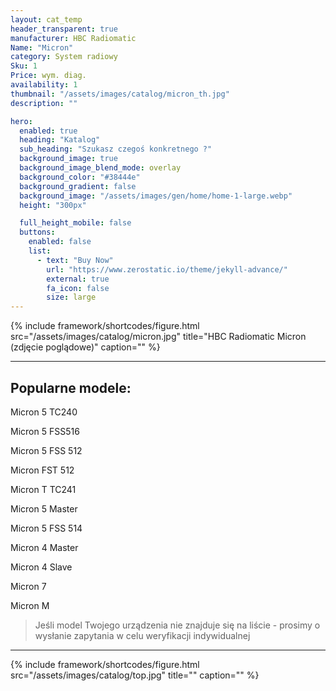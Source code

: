 ```yaml
---
layout: cat_temp
header_transparent: true
manufacturer: HBC Radiomatic
Name: "Micron"
category: System radiowy
Sku: 1
Price: wym. diag.
availability: 1
thumbnail: "/assets/images/catalog/micron_th.jpg"
description: ""

hero:
  enabled: true
  heading: "Katalog"
  sub_heading: "Szukasz czegoś konkretnego ?"
  background_image: true
  background_image_blend_mode: overlay
  background_color: "#38444e"
  background_gradient: false
  background_image: "/assets/images/gen/home/home-1-large.webp"
  height: "300px"

  full_height_mobile: false
  buttons:
    enabled: false
    list:
      - text: "Buy Now"
        url: "https://www.zerostatic.io/theme/jekyll-advance/"
        external: true
        fa_icon: false
        size: large
---
```

{% include framework/shortcodes/figure.html src="/assets/images/catalog/micron.jpg" title="HBC Radiomatic Micron (zdjęcie poglądowe)" caption="" %}



---

Popularne modele:
---

Micron 5 TC240

Micron 5 FSS516

Micron 5 FSS 512

Micron FST 512

Micron T TC241

Micron 5 Master

Micron 5 FSS 514

Micron 4 Master

Micron 4 Slave

Micron 7

Micron M




>Jeśli model Twojego urządzenia nie znajduje się na liście - prosimy o wysłanie zapytania w celu weryfikacji indywidualnej

---
{% include framework/shortcodes/figure.html src="/assets/images/catalog/top.jpg" title="" caption="" %}


